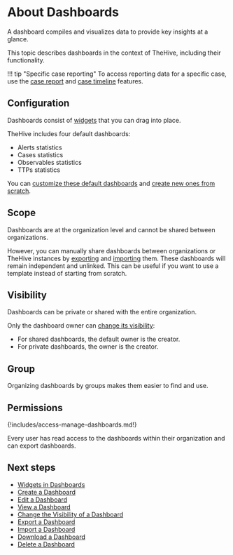 # About Dashboards

A dashboard compiles and visualizes data to provide key insights at a glance.

This topic describes dashboards in the context of TheHive, including their functionality.

!!! tip "Specific case reporting"
    To access reporting data for a specific case, use the [case report](../cases/cases-description/case-reports/about-case-reports.md) and [case timeline](../cases/cases-description/case-timelines/about-case-timelines.md) features.

## Configuration

Dashboards consist of [widgets](widgets-dashboards.md) that you can drag into place.

TheHive includes four default dashboards: 

* Alerts statistics
* Cases statistics
* Observables statistics
* TTPs statistics

You can [customize these default dashboards](edit-a-dashboard.md) and [create new ones from scratch](create-a-dashboard.md).

## Scope

Dashboards are at the organization level and cannot be shared between organizations.

However, you can manually share dashboards between organizations or TheHive instances by [exporting](export-a-dashboard.md) and [importing](import-a-dashboard.md) them. These dashboards will remain independent and unlinked. This can be useful if you want to use a template instead of starting from scratch.

## Visibility

Dashboards can be private or shared with the entire organization.

Only the dashboard owner can [change its visibility](change-visibility-of-a-dashboard.md):

* For shared dashboards, the default owner is the creator.
* For private dashboards, the owner is the creator.

## Group

Organizing dashboards by groups makes them easier to find and use.

## Permissions

{!includes/access-manage-dashboards.md!}

Every user has read access to the dashboards within their organization and can export dashboards.

## Next steps

* [Widgets in Dashboards](widgets-dashboards.md)
* [Create a Dashboard](create-a-dashboard.md)
* [Edit a Dashboard](edit-a-dashboard.md)
* [View a Dashboard](view-a-dashboard.md)
* [Change the Visibility of a Dashboard](change-visibility-of-a-dashboard.md)
* [Export a Dashboard](export-a-dashboard.md)
* [Import a Dashboard](import-a-dashboard.md)
* [Download a Dashboard](download-a-dashboard.md)
* [Delete a Dashboard](delete-a-dashboard.md)